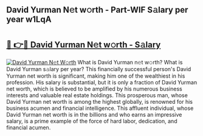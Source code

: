 ## David Yurman N𝚎t w𝚘rth - Part-WIF S𝚊lary per year w1LqA

# <h2><a href="http://gc3jpu6.nevu.top/?p=David+Yurman">🔗 👉🔴 David Yurman N𝚎t w𝚘rth - S𝚊lary</a></h2>

[![David Yurman N𝚎t W𝚘rth](https://i.imgur.com/Oavwk0R.jpeg)](http://gc3jpu6.nevu.top/?p=David+Yurman)
What is David Yurman n𝚎t w𝚘rth? What is David Yurman s𝚊lary per year?
This financially successful person's David Yurman net worth is significant, making him one of the wealthiest in his profession. His salary is substantial, but it is only a fraction of David Yurman net worth, which is believed to be amplified by his numerous business interests and valuable real estate holdings. This prosperous man, whose David Yurman net worth is among the highest globally, is renowned for his business acumen and financial intelligence. This affluent individual, whose David Yurman net worth is in the billions and who earns an impressive salary, is a prime example of the force of hard labor, dedication, and financial acumen.
